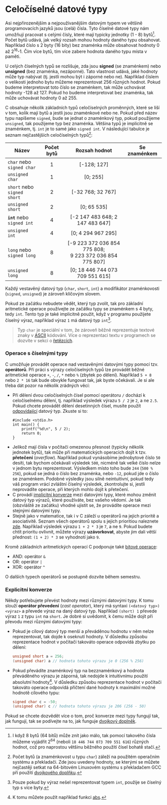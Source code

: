 # Celočíselné datové typy
Asi nejpřirozenějším a nejpoužívanějším datovým typem ve většině programovacích jazyků jsou (celá)
čísla. Tyto číselné datové typy nám umožňují pracovat s celými čísly, které mají typicky jednotky
(1 - 8) bytů[^1]. Počet bytů udává, jak velký rozsah mohou hodnoty daného typu obsahovat. Například
číslo s 2 byty (16 bity) bez znaménka může obsahovat hodnoty 0 až 2<sup>16</sup>-1. Čím více bytů,
tím více zabere hodnota daného typu místa v paměti.

[^1]: I když 8 bytů (64 bitů) může znít jako málo, tak pomocí takového čísla můžeme vyjádřit 2<sup>64</sup>
(neboli `18 446 744 073 709 551 616`) různých hodnot, což pro naprostou většinu běžného použití čísel
bohatě stačí.

U celých číselných typů se rozlišuje, zda jsou **signed** (se znaménkem) nebo **unsigned** (bez
znaménka, nezáporné). Tato vlastnost udává, jaké hodnoty může typ nabývat
(tj. jestli mohou být i záporné nebo ne). Například číslem o velikosti jednoho bytu můžeme
reprezentovat 256 různých hodnot. Pokud budeme interpretovat toto číslo se znaménkem, tak může uchovávat
hodnoty -128 až 127. Pokud ho budeme interpretovat bez znaménka, tak může uchovávat hodnoty 0 až 255.

C obsahuje několik základních typů celočíselných proměnných, které se liší v tom, kolik mají bytů a
jestli jsou znaménkové nebo ne. Pokud před název typu napíšeme `signed`, bude se jednat o znaménkový
typ, pokud použijeme `unsigned`, tak použijeme typ bez znaménka. Většina typů je implicitně se
znaménkem, tj. `int` je to samé jako `signed int`. V následující tabulce je seznam nejčastějších
celočíselných typů[^2]:

| Název | Počet bytů | Rozsah hodnot | Se znaménkem |
|---|:---:|:---:|:---:|
| `char` nebo<br />`signed char` | 1 | [-128; 127] | <i class="fa fa-check"></i> |
| `unsigned char` | 1 | [0; 255] | <i class="fa fa-times"></i> |
| `short` nebo<br />`signed short` | 2 | [-32 768; 32 767] | <i class="fa fa-check"></i> |
| `unsigned short` | 2 | [0; 65 535] | <i class="fa fa-times"></i> |
| **`int`** nebo<br />`signed int` | 4 | [-2 147 483 648; 2 147 483 647] | <i class="fa fa-check"></i> |
| `unsigned int` | 4 | [0; 4 294 967 295] | <i class="fa fa-times"></i> |
| `long` nebo<br />`signed long` | 8 | [-9 223 372 036 854 775 808;<br />9 223 372 036 854 775 807] | <i class="fa fa-check"></i> |
| `unsigned long` | 8 | [0; 18 446 744 073 709 551 615] | <i class="fa fa-times"></i> |

[^2]: Počet bytů (a znaménkovost u typu `char`) záleží na použitém
operačním systému a překladači. Zde jsou uvedeny hodnoty, se kterými se můžete
nejčastěji setkat na 64-bitovém Linuxovém systému s překladačem GCC při použití
[dvojkového doplňku](https://cs.wikipedia.org/wiki/Dvojkov%C3%BD_dopln%C4%9Bk).

Každý vestavěný datový typ (`char`, `short`, `int`) a modifikátor znaménkovosti (`signed`, `unsigned`)
je zároveň klíčovým slovem.

Pokud ze začátku nebudete vědět, který typ zvolit, tak pro základní aritmetické operace používejte
ze začátku typy se znaménkem s 4 byty, tedy `int`. Tento typ je také implicitně použit, když v programu
použijete číselný výraz, například výraz `1` má datový typ `int`[^3].

[^3]: Pouze pokud by výraz nešel reprezentovat typem `int`, použije se číselný typ s více byty.

> Typ `char` je speciální v tom, že zároveň běžně reprezentuje textové znaky v
> [ASCII](https://www.asciitable.com/) kódování. Více o reprezentaci textu v programech se dozvíte
> v sekci o [řetězcích](retezce.md).

### Operace s číselnými typy
C umožňuje provádět operace nad vestavěnými datovými typy pomocí tzv. **operátorů**. Při práci s
výrazy celočíselných typů lze provádět běžné aritmetické operace `+`, `-`, `/`, `*` nebo `%` (zbytek
po dělení). Například `5 + 8` nebo `2 * 16` tak bude obvykle fungovat tak, jak byste očekávali. Je si
ale třeba dát pozor na několik zrádných věcí:

- Při dělení dvou celočíselných čísel pomocí operátoru `/` dochází k celočíselnému dělení, tj. například
výsledek výrazu `5 / 2` je `2`, a ne `2.5`. Pokud chcete provádět dělení desetinných čísel, musíte
použít [odpovídající](#Desetinné-číselné-typy) datový typ. Zkuste si to:
    ```c,editable,mainbody
    #include <stdio.h>
    int main() {
        printf("%d\n", 5 / 2);
        return 0;
    }
    ```
- Jelikož mají čísla v počítači omezenou přesnost (typicky několik jednotek bytů), tak může při matematických
operacích dojít k tzv. **přetečení** (*overflow*). Například pokud vynásobíme jednobytové číslo `50`
desíti, tak bychom očekávali výsledek `500`, nicméně tak velké číslo nelze v jednom bytu reprezentovat.
Výsledkem místo toho bude `244` (`500 % 256`), pokud se jedná o číslo bez znaménka, nebo `-12`, pokud
jde o číslo se znaménkem. Podobné výsledky jsou silně neintuitivní, pokud tedy váš program vrácí zvláštní
číselný výsledek, zkontrolujte si, jestli neprovádíte operace, při kterých mohlo dojít k přetečení.
- C provádí [implicitní konverze](https://www.guru99.com/c-type-casting.html) mezi datovými typy,
které mohou změnit datový typ výrazů, které používáte, bez vašeho vědomí. Je tak (obzvláště ze začátku)
vhodné ujistit se, že provádíte operace mezi stejnými datovými typy.
- Stejně jako v matematice, tak i v C záleží u operátorů na jejich prioritě a asociativitě.
Seznam všech operátorů spolu s jejich prioritiou naleznete [zde](https://en.cppreference.com/w/c/language/operator_precedence).
Například výsledek výrazu `1 + 2 * 3` je `7`, a ne `9`. Pokud budete chtít prioritu ovlivnit, můžete
výrazy **uzávorkovat**, abyste jim dali větší přednost: `(1 + 2) * 3` se vyhodnotí jako `9`.

Kromě základních aritmetických operací C podporuje také [bitové operace](https://cs.wikipedia.org/wiki/Bitov%C3%A1_operace):
- AND: operátor `&`
- OR: operátor `|`
- XOR: operátor `^`

O dalších typech operátorů se postupně dozvíte během semestru.

### Explicitní konverze
Někdy potřebujete převést hodnoty mezi různými datovými typy. K tomu slouží **operátor převedení**
(*cast operator*), který má syntaxi `(<datový typ>) <výraz>` a převede výraz na daný datový typ.
Například `(short) 1` převede výraz `1` z typu `int` na `short`. Je dobré si uvědomit, k čemu může
dojít při převodu mezi různými datovými typy:
- Pokud je cílový datový typ menší a převáděnou hodnotu v něm nelze reprezentovat, tak dojde k
oseknutí hodnoty. V důsledku způsobu reprezentace hodnot v počítači takováto operace odpovídá
zbytku po dělení:
    ```c
    unsigned short a = 256;
    (unsigned char) a // hodnota tohoto výrazu je 0 (256 % 256)
    ```
- Pokud převádíte znaménkový typ na bezznaménkový a hodnota převáděného výrazu je záporná, tak nedojde
k intuitivnímu použití absolutní hodnoty[^4]. V důsledku způsobu reprezentace hodnot v počítači takováto
operace odpovídá přičtení dané hodnoty k maximální možné hodnotě cílového typu:
    ```c
    signed char c = -50;
    (unsigned char) c // hodnota tohoto výrazu je 206 (256 - 50)
    ```

[^4]: K tomu můžete použít například funkci [abs](http://www.cplusplus.com/reference/cstdlib/abs/).

Pokud se chcete dozvědět více o tom, proč konverze mezi typy fungují tak, jak fungují, tak se podívejte
na to, jak funguje [dvojkový doplněk](https://cs.wikipedia.org/wiki/Dvojkov%C3%BD_dopln%C4%9Bk).
